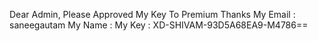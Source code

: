 Dear Admin, Please Approved My Key To Premium  Thanks                                          My Email : saneegautam                                            My Name :                                             My  Key  : XD-SHIVAM-93D5A68EA9-M4786==
